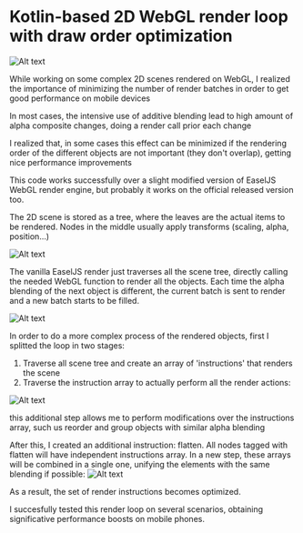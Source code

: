 # Kotlin-based 2D WebGL render loop with draw order optimization

![Alt text](https://d2eip9sf3oo6c2.cloudfront.net/tags/images/000/000/936/thumb/webgl.png "Ingame screenshot")


While working on some complex 2D scenes rendered on WebGL, I realized the importance of minimizing the number of render batches in order to get good performance on mobile devices

In most cases, the intensive use of additive blending lead to high amount of alpha composite changes, doing a render call prior each change

I realized that, in some cases this effect can be minimized if the rendering order of the different objects are not important (they don't overlap), getting nice performance improvements


This code works successfully over a slight modified version of EaselJS WebGL render engine, but probably it works on the official released version too.

The 2D scene is stored as a tree, where the leaves are the actual items to be rendered. Nodes in the middle usually apply transforms (scaling, alpha, position...)

![Alt text](https://raw.githubusercontent.com/Nestorferrando/kotlin_webgl_loop/master/readmeimages/image1.jpg "")

The vanilla EaselJS render just traverses all the scene tree, directly calling the needed WebGL function to render all the objects. Each time the alpha blending of the next object is different, the current batch is sent to render and a new batch starts to be filled.

![Alt text](https://raw.githubusercontent.com/Nestorferrando/kotlin_webgl_loop/master/readmeimages/image2.jpg "")


In order to do a more complex process of the rendered objects, first I splitted the loop in two stages:

1. Traverse all scene tree and create an array of 'instructions' that renders the scene
2. Traverse the instruction array to actually perform all the render actions:

![Alt text](https://raw.githubusercontent.com/Nestorferrando/kotlin_webgl_loop/master/readmeimages/image3.jpg "")

this additional step allows me to perform modifications over the instructions array, such us reorder and group objects with similar alpha blending


After this, I created an additional instruction: flatten. All nodes tagged with flatten will have independent instructions array. In a new step, these arrays will be combined in a single one, unifying the elements with the same blending if possible:
![Alt text](https://raw.githubusercontent.com/Nestorferrando/kotlin_webgl_loop/master/readmeimages/image4.jpg "")

As a result, the set of render instructions becomes optimized.

I succesfully tested this render loop on several scenarios, obtaining significative performance boosts on mobile phones.
